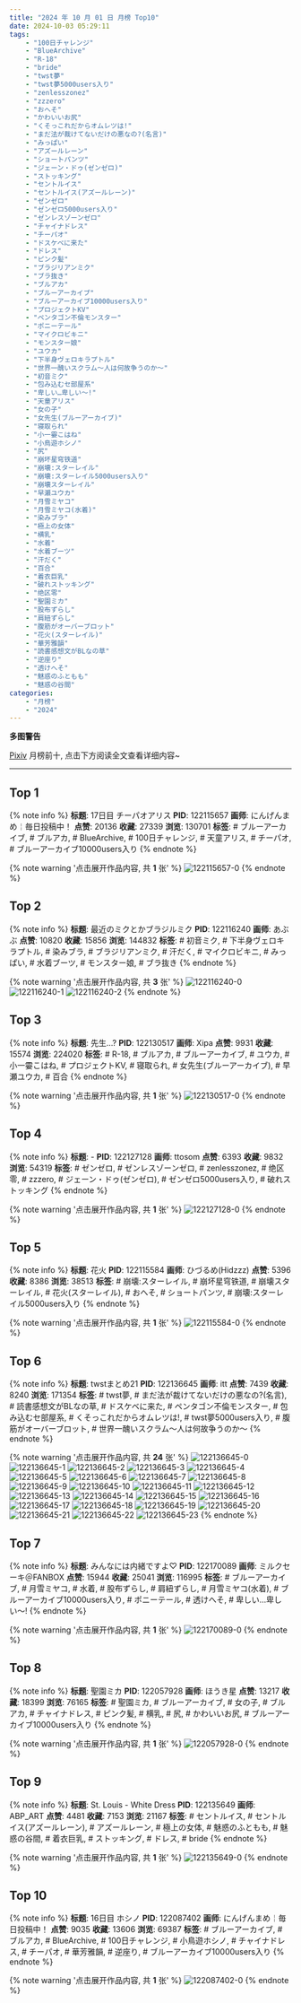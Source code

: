 ```yaml
---
title: "2024 年 10 月 01 日 月榜 Top10"
date: 2024-10-03 05:29:11
tags:
    - "100日チャレンジ"
    - "BlueArchive"
    - "R-18"
    - "bride"
    - "twst夢"
    - "twst夢5000users入り"
    - "zenlesszonez"
    - "zzzero"
    - "おへそ"
    - "かわいいお尻"
    - "くそっこれだからオムレツは!"
    - "まだ法が裁けてないだけの悪なの?(名言)"
    - "みっぱい"
    - "アズールレーン"
    - "ショートパンツ"
    - "ジェーン・ドゥ(ゼンゼロ)"
    - "ストッキング"
    - "セントルイス"
    - "セントルイス(アズールレーン)"
    - "ゼンゼロ"
    - "ゼンゼロ5000users入り"
    - "ゼンレスゾーンゼロ"
    - "チャイナドレス"
    - "チーパオ"
    - "ドスケベに来た"
    - "ドレス"
    - "ピンク髪"
    - "ブラジリアンミク"
    - "ブラ抜き"
    - "ブルアカ"
    - "ブルーアーカイブ"
    - "ブルーアーカイブ10000users入り"
    - "プロジェクトKV"
    - "ペンタゴン不倫モンスター"
    - "ポニーテール"
    - "マイクロビキニ"
    - "モンスター娘"
    - "ユウカ"
    - "下半身ヴェロキラプトル"
    - "世界一醜いスクラム〜人は何故争うのか〜"
    - "初音ミク"
    - "包み込むセ部屋系"
    - "卑しい…卑しい〜!"
    - "天童アリス"
    - "女の子"
    - "女先生(ブルーアーカイブ)"
    - "寝取られ"
    - "小一孁こはね"
    - "小鳥遊ホシノ"
    - "尻"
    - "崩坏星穹铁道"
    - "崩壊:スターレイル"
    - "崩壊:スターレイル5000users入り"
    - "崩壊スターレイル"
    - "早瀬ユウカ"
    - "月雪ミヤコ"
    - "月雪ミヤコ(水着)"
    - "染みブラ"
    - "極上の女体"
    - "横乳"
    - "水着"
    - "水着ブーツ"
    - "汗だく"
    - "百合"
    - "着衣巨乳"
    - "破れストッキング"
    - "绝区零"
    - "聖園ミカ"
    - "股布ずらし"
    - "肩紐ずらし"
    - "腹筋がオーバーブロット"
    - "花火(スターレイル)"
    - "華芳雅韻"
    - "読書感想文がBLなの草"
    - "逆座り"
    - "透けへそ"
    - "魅惑のふともも"
    - "魅惑の谷間"
categories:
    - "月榜"
    - "2024"
---
```


<i class="fa fa-triangle-exclamation"></i>**多图警告**<i class="fa fa-triangle-exclamation"></i>

[Pixiv](https://www.pixiv.net/) 月榜前十, 点击下方阅读全文查看详细内容~

<!-- more -->

---

## Top 1

{% note info %}
**标题**: 17日目 チーパオアリス
**PID**: 122115657 **画师**: にんげんまめ￤毎日投稿中！
**点赞**: 20136 **收藏**: 27339 **浏览**: 130701
**标签**: # ブルーアーカイブ, # ブルアカ, # BlueArchive, # 100日チャレンジ, # 天童アリス, # チーパオ, # ブルーアーカイブ10000users入り
{% endnote %}

{% note warning '点击展开作品内容, 共 **1** 张' %}
![122115657-0](https://i.pixiv.re/img-original/img/2024/09/04/00/00/54/122115657_p0.png)
{% endnote %}

## Top 2

{% note info %}
**标题**: 最近のミクとかブラジルミク
**PID**: 122116240 **画师**: あぶぶ
**点赞**: 10820 **收藏**: 15856 **浏览**: 144832
**标签**: # 初音ミク, # 下半身ヴェロキラプトル, # 染みブラ, # ブラジリアンミク, # 汗だく, # マイクロビキニ, # みっぱい, # 水着ブーツ, # モンスター娘, # ブラ抜き
{% endnote %}

{% note warning '点击展开作品内容, 共 **3** 张' %}
![122116240-0](https://i.pixiv.re/img-original/img/2024/09/04/00/12/09/122116240_p0.jpg)
![122116240-1](https://i.pixiv.re/img-original/img/2024/09/04/00/12/09/122116240_p1.jpg)
![122116240-2](https://i.pixiv.re/img-original/img/2024/09/04/00/12/09/122116240_p2.jpg)
{% endnote %}

## Top 3

{% note info %}
**标题**: 先生...?
**PID**: 122130517 **画师**: Xipa
**点赞**: 9931 **收藏**: 15574 **浏览**: 224020
**标签**: # R-18, # ブルアカ, # ブルーアーカイブ, # ユウカ, # 小一孁こはね, # プロジェクトKV, # 寝取られ, # 女先生(ブルーアーカイブ), # 早瀬ユウカ, # 百合
{% endnote %}

{% note warning '点击展开作品内容, 共 **1** 张' %}
![122130517-0](https://i.pixiv.re/img-original/img/2024/09/04/16/44/49/122130517_p0.png)
{% endnote %}

## Top 4

{% note info %}
**标题**: -
**PID**: 122127128 **画师**: ttosom
**点赞**: 6393 **收藏**: 9832 **浏览**: 54319
**标签**: # ゼンゼロ, # ゼンレスゾーンゼロ, # zenlesszonez, # 绝区零, # zzzero, # ジェーン・ドゥ(ゼンゼロ), # ゼンゼロ5000users入り, # 破れストッキング
{% endnote %}

{% note warning '点击展开作品内容, 共 **1** 张' %}
![122127128-0](https://i.pixiv.re/img-original/img/2024/09/04/13/00/01/122127128_p0.jpg)
{% endnote %}

## Top 5

{% note info %}
**标题**: 花火
**PID**: 122115584 **画师**: ひづるめ(Hidzzz)
**点赞**: 5396 **收藏**: 8386 **浏览**: 38513
**标签**: # 崩壊:スターレイル, # 崩坏星穹铁道, # 崩壊スターレイル, # 花火(スターレイル), # おへそ, # ショートパンツ, # 崩壊:スターレイル5000users入り
{% endnote %}

{% note warning '点击展开作品内容, 共 **1** 张' %}
![122115584-0](https://i.pixiv.re/img-original/img/2024/09/04/00/00/31/122115584_p0.jpg)
{% endnote %}

## Top 6

{% note info %}
**标题**: twstまとめ21
**PID**: 122136645 **画师**: itt
**点赞**: 7439 **收藏**: 8240 **浏览**: 171354
**标签**: # twst夢, # まだ法が裁けてないだけの悪なの?(名言), # 読書感想文がBLなの草, # ドスケベに来た, # ペンタゴン不倫モンスター, # 包み込むセ部屋系, # くそっこれだからオムレツは!, # twst夢5000users入り, # 腹筋がオーバーブロット, # 世界一醜いスクラム〜人は何故争うのか〜
{% endnote %}

{% note warning '点击展开作品内容, 共 **24** 张' %}
![122136645-0](https://i.pixiv.re/img-original/img/2024/09/04/20/58/28/122136645_p0.png)
![122136645-1](https://i.pixiv.re/img-original/img/2024/09/04/20/58/28/122136645_p1.png)
![122136645-2](https://i.pixiv.re/img-original/img/2024/09/04/20/58/28/122136645_p2.png)
![122136645-3](https://i.pixiv.re/img-original/img/2024/09/04/20/58/28/122136645_p3.png)
![122136645-4](https://i.pixiv.re/img-original/img/2024/09/04/20/58/28/122136645_p4.png)
![122136645-5](https://i.pixiv.re/img-original/img/2024/09/04/20/58/28/122136645_p5.png)
![122136645-6](https://i.pixiv.re/img-original/img/2024/09/04/20/58/28/122136645_p6.png)
![122136645-7](https://i.pixiv.re/img-original/img/2024/09/04/20/58/28/122136645_p7.png)
![122136645-8](https://i.pixiv.re/img-original/img/2024/09/04/20/58/28/122136645_p8.png)
![122136645-9](https://i.pixiv.re/img-original/img/2024/09/04/20/58/28/122136645_p9.png)
![122136645-10](https://i.pixiv.re/img-original/img/2024/09/04/20/58/28/122136645_p10.png)
![122136645-11](https://i.pixiv.re/img-original/img/2024/09/04/20/58/28/122136645_p11.png)
![122136645-12](https://i.pixiv.re/img-original/img/2024/09/04/20/58/28/122136645_p12.png)
![122136645-13](https://i.pixiv.re/img-original/img/2024/09/04/20/58/28/122136645_p13.png)
![122136645-14](https://i.pixiv.re/img-original/img/2024/09/04/20/58/28/122136645_p14.png)
![122136645-15](https://i.pixiv.re/img-original/img/2024/09/04/20/58/28/122136645_p15.png)
![122136645-16](https://i.pixiv.re/img-original/img/2024/09/04/20/58/28/122136645_p16.png)
![122136645-17](https://i.pixiv.re/img-original/img/2024/09/04/20/58/28/122136645_p17.png)
![122136645-18](https://i.pixiv.re/img-original/img/2024/09/04/20/58/28/122136645_p18.png)
![122136645-19](https://i.pixiv.re/img-original/img/2024/09/04/20/58/28/122136645_p19.png)
![122136645-20](https://i.pixiv.re/img-original/img/2024/09/04/20/58/28/122136645_p20.png)
![122136645-21](https://i.pixiv.re/img-original/img/2024/09/04/20/58/28/122136645_p21.png)
![122136645-22](https://i.pixiv.re/img-original/img/2024/09/04/20/58/28/122136645_p22.png)
![122136645-23](https://i.pixiv.re/img-original/img/2024/09/04/20/58/28/122136645_p23.png)
{% endnote %}

## Top 7

{% note info %}
**标题**: みんなには内緒ですよ♡
**PID**: 122170089 **画师**: ミルクセーキ＠FANBOX
**点赞**: 15944 **收藏**: 25041 **浏览**: 116995
**标签**: # ブルーアーカイブ, # 月雪ミヤコ, # 水着, # 股布ずらし, # 肩紐ずらし, # 月雪ミヤコ(水着), # ブルーアーカイブ10000users入り, # ポニーテール, # 透けへそ, # 卑しい…卑しい〜!
{% endnote %}

{% note warning '点击展开作品内容, 共 **1** 张' %}
![122170089-0](https://i.pixiv.re/img-original/img/2024/09/06/00/00/43/122170089_p0.jpg)
{% endnote %}

## Top 8

{% note info %}
**标题**: 聖園ミカ
**PID**: 122057928 **画师**: ほうき星
**点赞**: 13217 **收藏**: 18399 **浏览**: 76165
**标签**: # 聖園ミカ, # ブルーアーカイブ, # 女の子, # ブルアカ, # チャイナドレス, # ピンク髪, # 横乳, # 尻, # かわいいお尻, # ブルーアーカイブ10000users入り
{% endnote %}

{% note warning '点击展开作品内容, 共 **1** 张' %}
![122057928-0](https://i.pixiv.re/img-original/img/2024/09/02/00/01/05/122057928_p0.jpg)
{% endnote %}

## Top 9

{% note info %}
**标题**: St. Louis - White Dress
**PID**: 122135649 **画师**: ABP_ART
**点赞**: 4481 **收藏**: 7153 **浏览**: 21167
**标签**: # セントルイス, # セントルイス(アズールレーン), # アズールレーン, # 極上の女体, # 魅惑のふともも, # 魅惑の谷間, # 着衣巨乳, # ストッキング, # ドレス, # bride
{% endnote %}

{% note warning '点击展开作品内容, 共 **1** 张' %}
![122135649-0](https://i.pixiv.re/img-original/img/2024/09/04/20/24/17/122135649_p0.jpg)
{% endnote %}

## Top 10

{% note info %}
**标题**: 16日目 ホシノ
**PID**: 122087402 **画师**: にんげんまめ￤毎日投稿中！
**点赞**: 9035 **收藏**: 13606 **浏览**: 69387
**标签**: # ブルーアーカイブ, # ブルアカ, # BlueArchive, # 100日チャレンジ, # 小鳥遊ホシノ, # チャイナドレス, # チーパオ, # 華芳雅韻, # 逆座り, # ブルーアーカイブ10000users入り
{% endnote %}

{% note warning '点击展开作品内容, 共 **1** 张' %}
![122087402-0](https://i.pixiv.re/img-original/img/2024/09/03/00/00/46/122087402_p0.png)
{% endnote %}

